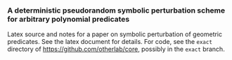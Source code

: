 ### A deterministic pseudorandom symbolic perturbation scheme for arbitrary polynomial predicates

Latex source and notes for a paper on symbolic perturbation of geometric predicates.
See the latex document for details.  For code, see the `exact` directory of
https://github.com/otherlab/core, possibly in the `exact` branch.

